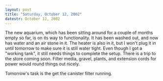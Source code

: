 ```yaml
---
layout: post
title: "Saturday, October 12, 2002"
datestr: October 12, 2002
---
```


The new aquarium, which has been sitting around for a couple of months empty
so far, is on its way to functionality. It has been washed out, and now has
water and an air stone in it. The heater is also in it, but I won't plug it
in until tomorrow to make sure it is still water tight. Even though I got a
&quot;working tank&quot;, it still needs things to complete the setup. There
is a trip to the store coming soon. Filter media, gravel, plants, and extension
cords for power would round things out nicely.

Tomorrow's task is the get the canister filter running.

